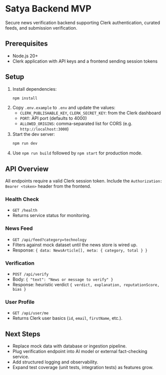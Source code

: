 # Satya Backend MVP

Secure news verification backend supporting Clerk authentication, curated feeds, and submission verification.

## Prerequisites

- Node.js 20+
- Clerk application with API keys and a frontend sending session tokens

## Setup

1. Install dependencies:
   ```bash
   npm install
   ```
2. Copy `.env.example` to `.env` and update the values:
   - `CLERK_PUBLISHABLE_KEY`, `CLERK_SECRET_KEY`: from the Clerk dashboard
   - `PORT`: API port (defaults to 4000)
   - `ALLOWED_ORIGINS`: comma-separated list for CORS (e.g. `http://localhost:3000`)
3. Start the dev server:
   ```bash
   npm run dev
   ```
4. Use `npm run build` followed by `npm start` for production mode.

## API Overview

All endpoints require a valid Clerk session token. Include the `Authorization: Bearer <token>` header from the frontend.

### Health Check
- `GET /health`
- Returns service status for monitoring.

### News Feed
- `GET /api/feed?category=technology`
- Filters against mock dataset until the news store is wired up.
- Response: `{ data: NewsArticle[], meta: { category, total } }`

### Verification
- `POST /api/verify`
- Body: `{ "text": "News or message to verify" }`
- Response: heuristic verdict `{ verdict, explanation, reputationScore, bias }`

### User Profile
- `GET /api/user/me`
- Returns Clerk user basics (`id`, `email`, `firstName`, etc.).

## Next Steps

- Replace mock data with database or ingestion pipeline.
- Plug verification endpoint into AI model or external fact-checking service.
- Add structured logging and observability.
- Expand test coverage (unit tests, integration tests) as features grow.
